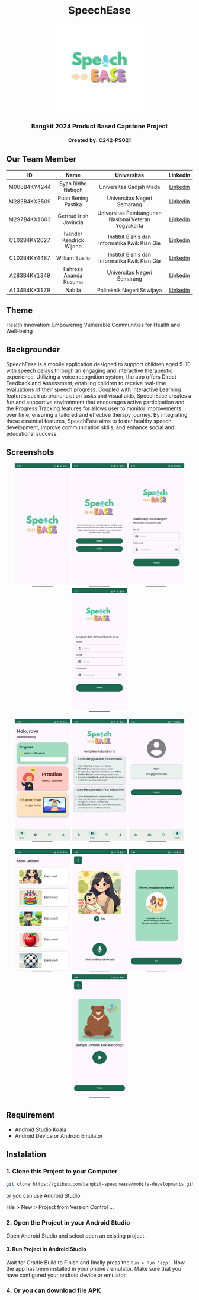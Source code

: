 <div align="center">
  <h1>SpeechEase</h1>
  <img src="SpeechEase Logo.PNG" width="240" height="240" alt="SpeechEase" />
  <h3>Bangkit 2024 Product Based Capstone Project</h3>
  <h4>Created by: C242-PS021</h4>
</div>



## Our Team Member

|ID|Name|Universitas|Linkedin|
|:-:|:-:|:-:|:-:|
|M008B4KY4244|Syah Ridho Natiqoh|Universitas Gadjah Mada|[Linkedin](https://www.linkedin.com/in/ridhonatiqoh/)|
|M283B4KX3509|Puan Bening Pastika|Universitas Negeri Semarang|[Linkedin](https://www.linkedin.com/in/puanbeningpastika/)|
|M297B4KX1603|Gertrud Irish Jovincia|Universitas Pembangunan Nasional Veteran Yogyakarta|[Linkedin](https://www.linkedin.com/in/gertrud-irish-jovincia-09412b247/)|
|C102B4KY2027|Ivander Kendrick Wijono|Institut Bisnis dan Informatika Kwik Kian Gie|[Linkedin](https://www.linkedin.com/in/ivander-kendrick-wijono/)|
|C102B4KY4487|William Susilo|Institut Bisnis dan Informatika Kwik Kian Gie|[Linkedin](https://www.linkedin.com/in/william-susilo-ws810/)|
|A283B4KY1349|Fahreza Ananda Kusuma|Universitas Negeri Semarang|[Linkedin](https://www.linkedin.com/in/fahreza-ananda-kusuma/)|
|A134B4KX3179|Nabila|Politeknik Negeri Sriwijaya|[Linkedin](https://www.linkedin.com/in/nabila-229121289/)|



## Theme
Health Innovation: Empowering Vulnerable Communities for Health and Well-being



## Backgrounder
SpeechEase is a mobile application designed to support children aged 5–10 with speech delays through an engaging and interactive therapeutic experience. Utilizing a voice recognition system, the app offers Direct Feedback and Assessment, enabling children to receive real-time evaluations of their speech progress. Coupled with Interactive Learning features such as pronunciation tasks and visual aids, SpeechEase creates a fun and supportive environment that encourages active participation and the Progress Tracking features for allows user to monitor improvements over time, ensuring a tailored and effective therapy journey. By integrating these essential features, SpeechEase aims to foster healthy speech development, improve communication skills, and enhance social and educational success.



## Screenshots
<p align="center">
  <img src="Splashscreen.jpg" width="150">
  <img src="Welcome.jpg" width="150">
  <img src="Login.jpg" width="150">
  <img src="Signup.jpg" width="150">
</p>

<p align="center">
  <img src="Home.jpg" width="150">
  <img src="Guide.jpg" width="150">
  <img src="Profile.jpg" width="150">
</p>

<p align="center">
  <img src="Practice.jpg" width="150">
  <img src="Practicedetail.jpg" width="150">
  <img src="Feedback.jpg" width="150">
  <img src="Interactive.jpg" width="150">
</p>


## Requirement
* Android Studio Koala
* Android Device or Android Emulator



## Instalation

### 1. Clone this Project to your Computer
```bash
git clone https://github.com/bangkit-speechease/mobile-developments.git
```

or you can use Android Studio 

File > New > Project from Version Control ...

### 2. Open the Project in your Android Studio
Open Android Studio and select open an existing project.

#### 3. Run Project in Android Studio
Wait for Gradle Build to Finish and finally press the `Run > Run ‘app’`. Now the app has been installed in your phone / emulator. Make sure that you have configured your android device or emulator.

### 4. Or you can download file APK

